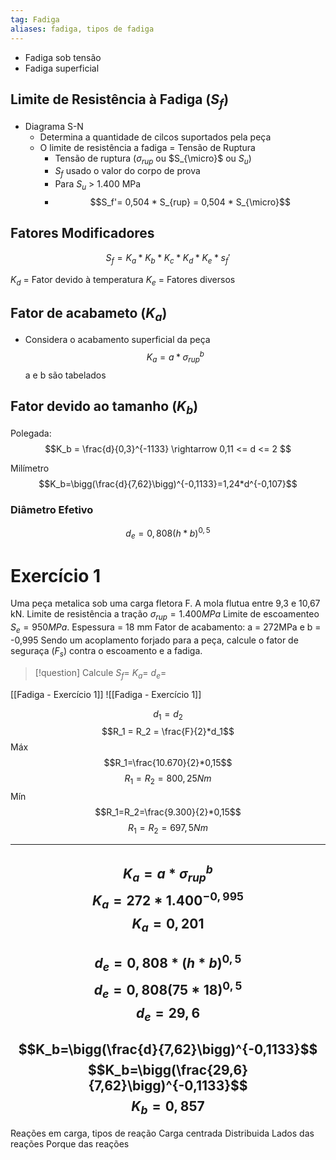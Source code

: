 ```yaml
---
tag: Fadiga
aliases: fadiga, tipos de fadiga
---
```

- Fadiga sob tensão
- Fadiga superficial

## Limite de Resistência à Fadiga ($S_f$)
- Diagrama S-N
	- Determina a quantidade de cilcos suportados pela peça
	- O limite de resistência a fadiga = Tensão de Ruptura 
		- Tensão de ruptura ($\sigma_{rup}$ ou $S_{\micro}$ ou $S_u$)
		- $S_f$ usado o valor do corpo de prova
		- Para $S_u$ > 1.400 MPa
		- $$S_f'= 0,504 * S_{rup} = 0,504 * S_{\micro}$$
## Fatores Modificadores
$$S_f = K_a * K_b * K_c * K_d * K_e * s_f'$$

$K_d$ = Fator devido à temperatura
$K_e$ = Fatores diversos 

## Fator de acabameto ($K_a$)
- Considera o acabamento superficial da peça
$$K_a = a *\sigma_{rup}^b$$
a e b são tabelados

## Fator devido ao tamanho ($K_b$)
Polegada:
$$K_b = \frac{d}{0,3}^{-1133} \rightarrow 0,11 <= d <= 2 $$

Milímetro
$$K_b=\bigg(\frac{d}{7,62}\bigg)^{-0,1133}=1,24*d^{-0,107}$$
### Diâmetro Efetivo
$$d_e=0,808 (h*b)^{0,5}$$

# Exercício 1 
Uma peça metalica sob uma carga fletora F.
A mola flutua entre 9,3 e 10,67 kN.
Limite de resistência a tração $\sigma_{rup}=1.400 MPa$ 
Limite de escoamenteo $S_e = 950MPa$.
Espessura = 18 mm
Fator de acabamento: a = 272MPa e b = -0,995
Sendo um acoplamento forjado para a peça, calcule o fator de seguraça ($F_s$) contra o escoamento  e a fadiga.

> [!question] Calcule
> $S_f=$
> $K_a=$
> $d_e=$


[[Fadiga - Exercício 1]]
![[Fadiga - Exercício 1]]

$$d_1=d_2$$
$$R_1 = R_2 = \frac{F}{2}*d_1$$
Máx
$$R_1=\frac{10.670}{2}*0,15$$
$$R_1=R_2=800,25Nm$$
Mín
$$R_1=R_2=\frac{9.300}{2}*0,15$$
$$R_1=R_2=697,5Nm$$

---
$$K_a = a*\sigma_{rup}^b$$
$$K_a=272*1.400^{-0,995}$$
$$K_a  = 0,201$$
---
$$d_e=0,808*(h*b)^{0,5}$$
$$d_e=0,808(75*18)^{0,5}$$
$$d_e=29,6$$
---
$$K_b=\bigg(\frac{d}{7,62}\bigg)^{-0,1133}$$
$$K_b=\bigg(\frac{29,6}{7,62}\bigg)^{-0,1133}$$
$$K_b=0,857$$
---
Reações em carga, tipos de reação
Carga centrada
Distribuida
Lados das reações
Porque das reações
